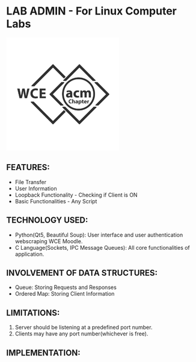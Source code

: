 # LAB ADMIN - For Linux Computer Labs

<img src="acm.png" height="300" />

## FEATURES:
- File Transfer
- User Information
- Loopback Functionality - Checking if Client is ON
- Basic Functionalities - Any Script

## TECHNOLOGY USED:
- Python(Qt5, Beautiful Soup): User interface and user authentication webscraping WCE Moodle.
- C Language(Sockets, IPC Message Queues): All core functionalities of application.

## INVOLVEMENT OF DATA STRUCTURES:
- Queue: Storing Requests and Responses
- Ordered Map: Storing Client Information

## LIMITATIONS:
1. Server should be listening at a predefined port number.
2. Clients may have any port number(whichever is free).

## IMPLEMENTATION:
